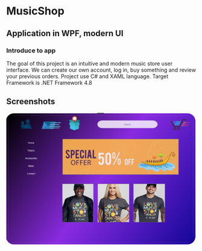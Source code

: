 # MusicShop
## Application in WPF, modern UI

### Introduce to app

The goal of this project is an intuitive and modern music store user interface.
We can create our own account, log in, buy something and review your previous orders.
Project use C# and XAML language.
Target Framework is .NET Framework 4.8

## Screenshots
![Main Page](./ImgOfMusicShop/MainPage.PNG)

